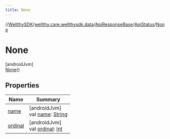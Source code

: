 ```yaml
---
title: None
---
```

//[WellthySDK](../../../../../index.html)/[wellthy.care.wellthysdk.data](../../../index.html)/[ApiResponseBase](../../index.html)/[ApiStatus](../index.html)/[None](index.html)



# None



[androidJvm]\
[None](index.html)()



## Properties


| Name | Summary |
|---|---|
| [name](index.html#-372974862%2FProperties%2F-1123460525) | [androidJvm]<br>val [name](index.html#-372974862%2FProperties%2F-1123460525): [String](https://kotlinlang.org/api/latest/jvm/stdlib/kotlin/-string/index.html) |
| [ordinal](index.html#-739389684%2FProperties%2F-1123460525) | [androidJvm]<br>val [ordinal](index.html#-739389684%2FProperties%2F-1123460525): [Int](https://kotlinlang.org/api/latest/jvm/stdlib/kotlin/-int/index.html) |

